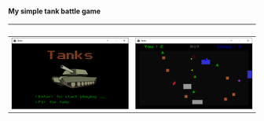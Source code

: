 
#### My simple tank battle game


&nbsp; | &nbsp;
:-------------------------:|:-------------------------:
<img src="pictures/img_001.png" alt="screenshot1" width="400"/> | <img src="pictures/img_002.png" alt="screenshot1" width="400"/>